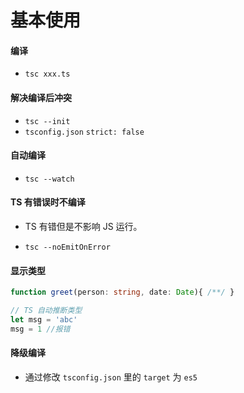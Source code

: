 # 基本使用

#### 编译

* `tsc xxx.ts`

#### 解决编译后冲突

* `tsc --init`
* `tsconfig.json` `strict: false`

#### 自动编译

* `tsc --watch`

#### TS 有错误时不编译

* TS 有错但是不影响 JS 运行。

* `tsc --noEmitOnError`

#### 显示类型

```typescript
function greet(person: string, date: Date){ /**/ }

// TS 自动推断类型
let msg = 'abc'
msg = 1 //报错
```

#### 降级编译

* 通过修改 `tsconfig.json` 里的 `target` 为 `es5`
